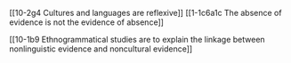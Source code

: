 [[10-2g4 Cultures and languages are reflexive]]
[[1-1c6a1c The absence of evidence is not the evidence of absence]]

[[10-1b9 Ethnogrammatical studies are to explain the linkage between nonlinguistic evidence and noncultural evidence]]